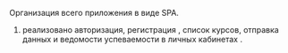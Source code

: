 Организация всего приложения в виде SPA.
1. реализовано авторизация, регистрация , список курсов, отправка данных и ведомости успеваемости в личных кабинетах .

